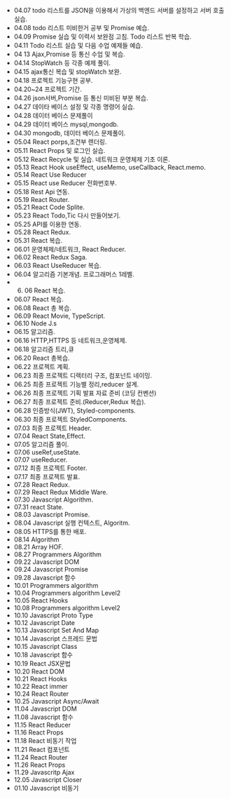 
+ 04.07
todo 리스트를 JSON을 이용해서 가상의 백엔드 서버를 설정하고 서버 호출 실습. 
+ 04.08
todo 리스트 미비한거 공부 및 Promise 예습.
+ 04.09
Promise 실습 및 이력서 보완점 고침. Todo 리스트 반복 학습.
+ 04.11
Todo 리스트 실습 및 다음 수업 예제들 예습.
+ 04 13
Ajax,Promise 등 통신 수업 및 복습.
+ 04.14
StopWatch 등 각종 예제 풀이.
+ 04.15
ajax통신 복습 및 stopWatch 보완.
+ 04.18 
프로젝트 기능구현 공부.
+ 04.20~24
프로젝트 기간.
+ 04.26
json서버,Promise 등 통신 미비된 부분 복습.
+ 04.27
데이타 베이스 설정 및 각종 명령어 실습.
+ 04.28
데이터 베이스 문제풀이
+ 04.29
데이터 베이스 mysql,mongodb.
+ 04.30 
mongodb, 데이터 베이스 문제풀이.
+ 05.04
React porps,조건부 렌더링.
+ 05.11 
React Props 및 로그인 실습.
+ 05.12
React Recycle 및 실습. 네트워크 운영체제 기초 이론.
+ 05.13
React Hook useEffect, useMemo, useCallback, React.memo.
+ 05.14
React Use Reducer
+ 05.15
React use Reducer 전화번호부.
+ 05.18 
Rest Api 연동.
+ 05.19
React Router. 
+ 05.21
React Code Splite.
+ 05.23
React Todo,Tic 다시 만들어보기.
+ 05.25
API를 이용한 연동.
+ 05.28
React Redux.
+ 05.31
React 복습.
+ 06.01
운영체제/네트워크, React Reducer.
+ 06.02
React Redux Saga.
+ 06.03
React UseReducer 복습.
+ 06.04
알고리즘 기본개념. 프로그래머스 1레벨.
+ 06. 06
React 복습.
+ 06.07
React 복습.
+ 06.08
React 총 복습.
+ 06.09
React Movie, TypeScript.
+ 06.10
Node J.s
+ 06.15
알고리즘.
+ 06.16
HTTP,HTTPS 등 네트워크,운영체제.
+ 06.18
알고리즘 트리,큐
+ 06.20
React 총복습.
+ 06.22
프로젝트 계획.
+ 06.23
최종 프로젝트 디렉터리 구조, 컴포넌트 네이밍.
+ 06.25
최종 프로젝트 기능별 정리,reducer 설계.
+ 06.26
최종 프로젝트 기획 발표 자료 준비 (코딩 컨벤션)
+ 06.27
최종 프로젝트 준비.(Reducer,Redux 복습).
+ 06.28
인증방식(JWT), Styled-components.
+ 06.30
최종 프로젝트 StyledComponents.
+ 07.03
최종 프로젝트 Header.
+ 07.04
React State,Effect.
+ 07.05
알고리즘 풀이.
+ 07.06
useRef,useState.
+ 07.07
useReducer.
+ 07.12
최종 프로젝트 Footer.
+ 07.17
최종 프로젝트 발표.
+ 07.28
React Redux.
+ 07.29
React Redux Middle Ware.
+ 07.30
Javascript Algorithm.
+ 07.31
react State.
+ 08.03
Javascript Promise.
+ 08.04 
Javascript 실행 컨텍스트, Algoritm.
+ 08.05 
HTTPS를 통한 배포.
+ 08.14
Algorithm
+ 08.21
Array HOF.
+ 08.27
Programmers Algorithm
+ 09.22
Javascript DOM
+ 09.24
Javascript Promise
+ 09.28
Javascript 함수
+ 10.01
Programmers algorithm
+ 10.04
Programmers algorithm Level2
+ 10.05
React Hooks
+ 10.08
Programmers algorithm Level2
+ 10.10
Javascript Proto Type
+ 10.12
Javascript Date
+ 10.13
Javascript Set And Map
+ 10.14
Javascript 스프레드 문법
+ 10.15
Javascript Class
+ 10.18
Javascript 함수
+ 10.19
React JSX문법
+ 10.20
React DOM
+ 10.21
React Hooks
+ 10.22
React immer
+ 10.24
React Router
+ 10.25
Javascript Async/Await
+ 11.04
Javascript DOM
+ 11.08
Javascript 함수
+ 11.15
React Reducer
+ 11.16
React Props
+ 11.18
React 비동기 작업
+ 11.21
React 컴포넌트
+ 11.24
React Router
+ 11.26
React Props
+ 11.29
Javascritp Ajax
+ 12.05
Javascript Closer
+ 01.10
Javascript 비동기